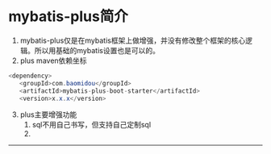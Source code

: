 # mybatis-plus简介
1. mybatis-plus仅是在mybatis框架上做增强，并没有修改整个框架的核心逻辑。所以用基础的mybatis设置也是可以的。
2. plus maven依赖坐标
 ```java
<dependency>
    <groupId>com.baomidou</groupId>
    <artifactId>mybatis-plus-boot-starter</artifactId>
    <version>x.x.x</version>
```
3. plus主要增强功能
   1. sql不用自己书写，但支持自己定制sql
   2. 
---